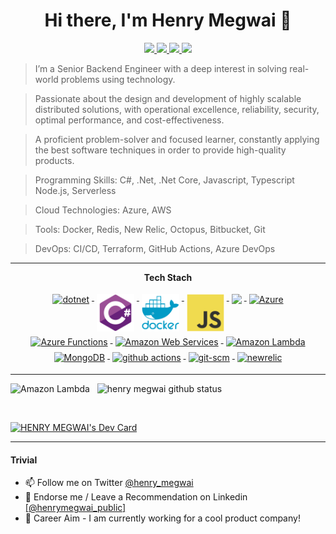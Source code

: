 
<h1 align="center">Hi there, I'm Henry Megwai 👋</h1>

<p align="center"> 
 <a href="https://twitter.com/henry_megwai" alt="henry megwai's twitter">
   <img src="https://img.shields.io/badge/-@henry_megwai-%231DA1F2?style=flat-square&logo=twitter&logoColor=ffffff" />
 </a>
 <a href="https://github.com/henrymegwai" alt="henry megwai's github">
   <img src="https://img.shields.io/badge/-@henrymegwai-%23181717?style=flat-square&logo=github" />
 </a>
 <a href="https://www.linkedin.com/in/henry-megwai-public" alt="henry megwai's linkedin">
   <img src="https://img.shields.io/badge/-henrymegwai-blue?style=flat-square&logo=Linkedin&logoColor=white&link=https://www.linkedin.com/in/henry-megwai-public" />
 </a>
 <a>
   <img src="https://komarev.com/ghpvc/?username=henrymegwai&color=ff69b4&style=flat-square" />
 </a>
</p>

> I’m a Senior Backend Engineer with a deep interest in solving real-world problems using technology.

> Passionate about the design and development of highly scalable distributed solutions, with operational excellence, reliability, security, optimal performance, and cost-effectiveness.

> A proficient problem-solver and focused learner, constantly applying the best software techniques in order to provide high-quality products.

> Programming Skills: C#, .Net, .Net Core, Javascript, Typescript Node.js, Serverless

> Cloud Technologies: Azure, AWS


> Tools: Docker, Redis, New Relic, Octopus, Bitbucket, Git


> DevOps: CI/CD, Terraform, GitHub Actions, Azure DevOps


---

<p align="center"> 
 <strong>
  Tech Stach
  </strong>
</p>

<p align="center">

  <a href="https://dotnet.microsoft.com/">
    <img src="https://upload.wikimedia.org/wikipedia/commons/e/ee/.NET_Core_Logo.svg" height="60px" alt="dotnet" style="vertical-align:top; margin:4px;">
  </a>
   <a href="https://dotnet.microsoft.com/">
    <img src="https://github.com/devicons/devicon/blob/master/icons/csharp/csharp-original.svg" height="60px" alt="dotnet" style="vertical-align:top; margin:4px;">
  </a>
  <a href="https://hub.docker.com/">
    <img src="https://github.com/devicons/devicon/blob/master/icons/docker/docker-plain-wordmark.svg" height="60px alt="docker" style="vertical-align:top; margin:4px">
  </a>
   <a href="https://dotnet.microsoft.com/">
    <img src="https://github.com/devicons/devicon/blob/master/icons/javascript/javascript-original.svg" height="60px alt="dotnet" style="vertical-align:top; margin:4px;">
  </a>
  <a href="">
    <img src="https://www.vectorlogo.zone/logos/typescriptlang/typescriptlang-ar21.svg" height="60px alt="typescript" style="vertical-align:top; margin:4px;">
  </a>  
  <a href="https://azure.microsoft.com">
    <img src="https://www.vectorlogo.zone/logos/microsoft_azure/microsoft_azure-ar21.svg" alt="Azure" style="vertical-align:top; margin:4px">
  </a>
  <a href="https://azure.microsoft.com">
    <img src="https://www.vectorlogo.zone/logos/azurefunctions/azurefunctions-ar21.svg" alt="Azure Functions" style="vertical-align:top; margin:4px">
  </a>
  <a href="https://aws.amazon.com">
    <img src="https://www.vectorlogo.zone/logos/amazon_aws/amazon_aws-ar21.svg" alt="Amazon Web Services" style="vertical-align:top; margin:4px">
  </a>
  <a href="https://aws.amazon.com">
    <img src="https://www.vectorlogo.zone/logos/amazon_awslambda/amazon_awslambda-ar21.svg" alt="Amazon Lambda" style="vertical-align:top; margin:4px">
  </a>
   <a href="https://aws.amazon.com">
    <img src="https://www.vectorlogo.zone/logos/mongodb/mongodb-ar21.svg" alt="MongoDB" style="vertical-align:top; margin:4px">
  </a>
  <a href="https://docs.github.com/en/actions">
    <img src="https://www.vectorlogo.zone/logos/github/github-ar21.svg" alt="github actions" style="vertical-align:top; margin:4px">
  </a>
  <a href="https://www.git.com">
    <img src="https://www.vectorlogo.zone/logos/git-scm/git-scm-ar21.svg" alt="git-scm" style="vertical-align:top; margin:4px">
  </a>
   <a href="https://newrelic.com">
    <img src="https://www.vectorlogo.zone/logos/newrelic/newrelic-ar21.svg" alt="newrelic" style="vertical-align:top; margin:4px">
  </a>
</p>


---


<p> <img src="https://github-readme-stats.vercel.app/api?username=henrymegwai&count_private=true&show_icons=true&theme=onedark" alt="Amazon Lambda" >
  &nbsp; <img src="https://github-readme-streak-stats.herokuapp.com?user=henrymegwai&theme=green&hide_border=true" alt="henry megwai github status" ></p>
  
<br/>
<p>  <a href="https://app.daily.dev/hmegwai"><img src="https://api.daily.dev/devcards/335f83b3775c4082a241deefd59b0e85.png?r=j07" width="400" alt="HENRY MEGWAI's Dev Card"/></a></p>
  
---

#### Trivial
- 📫 Follow me on Twitter [@henry_megwai](https://twitter.com/henry_megwai)
- 🦸 Endorse me / Leave a Recommendation on Linkedin <a href="www.linkedin.com/in/henry-megwai-public" target="_blank">[@henrymegwai_public]</a> 
- 🦸 Career Aim - I am currently working for a cool product company! 


